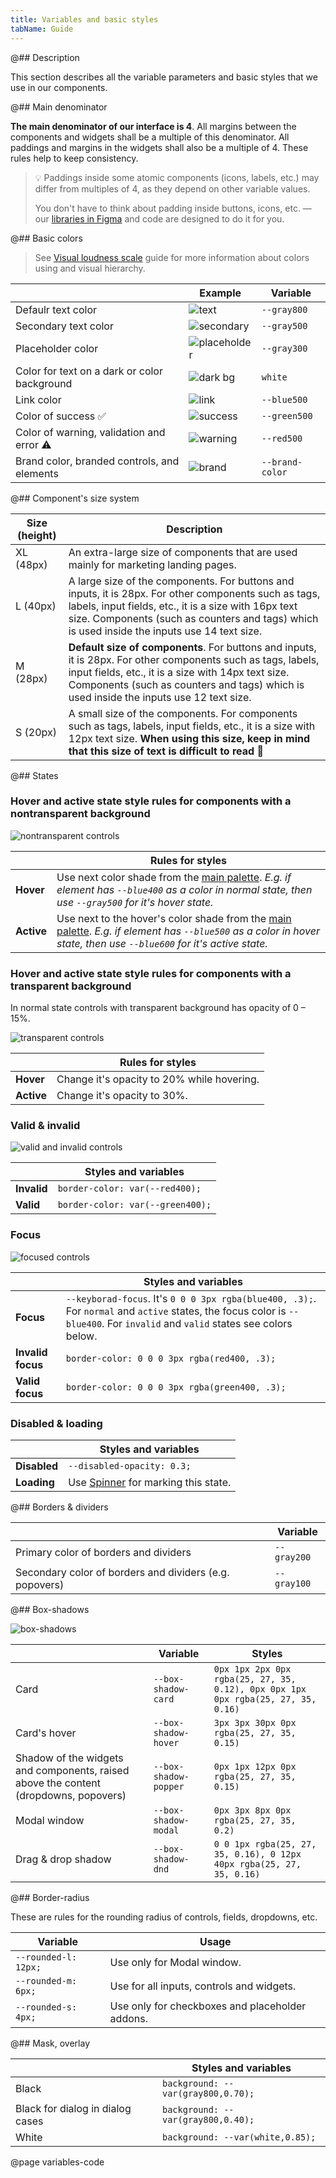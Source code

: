 ```yaml
---
title: Variables and basic styles
tabName: Guide
---
```


@## Description

This section describes all the variable parameters and basic styles that we use in our components.

@## Main denominator

**The main denominator of our interface is 4**. All margins between the components and widgets shall be a multiple of this denominator. All paddings and margins in the widgets shall also be a multiple of 4. These rules help to keep consistency.

> 💡 Paddings inside some atomic components (icons, labels, etc.) may differ from multiples of 4, as they depend on other variable values.
>
> You don't have to think about padding inside buttons, icons, etc. — our [libraries in Figma](https://www.figma.com/@semrush) and code are designed to do it for you.

@## Basic colors

> See [Visual loudness scale](/patterns/visual-loudness-scale/) guide for more information about colors using and visual hierarchy.

|                                              | Example                                 | Variable        |
| -------------------------------------------- | --------------------------------------- | --------------- |
| Defaulr text color                           | ![text](static/text.png)                | `--gray800`     |
| Secondary text color                         | ![secondary](static/secondary-text.png) | `--gray500`     |
| Placeholder color                            | ![placeholder](static/placeholder.png)  | `--gray300`     |
| Color for text on a dark or color background | ![dark bg](static/text-on-dark.png)     | `white`         |
| Link color                                   | ![link](static/link.png)                | `--blue500`     |
| Color of success ✅                          | ![success](static/success.png)          | `--green500`    |
| Color of warning, validation and error ⚠️    | ![warning](static/warning.png)          | `--red500`      |
| Brand color, branded controls, and elements  | ![brand](static/brand.png)              | `--brand-color` |

@## Component's size system

| Size (height) | Description                                                                                                                                                                                                                                                   |
| ------------- | ------------------------------------------------------------------------------------------------------------------------------------------------------------------------------------------------------------------------------------------------------------- |
| XL (48px)     | An extra-large size of components that are used mainly for marketing landing pages.                                                                                                                                                                           |
| L (40px)      | A large size of the components. For buttons and inputs, it is 28px. For other components such as tags, labels, input fields, etc., it is a size with 16px text size. Components (such as counters and tags) which is used inside the inputs use 14 text size. |
| M (28px)      | **Default size of components**. For buttons and inputs, it is 28px. For other components such as tags, labels, input fields, etc., it is a size with 14px text size. Components (such as counters and tags) which is used inside the inputs use 12 text size. |
| S (20px)      | A small size of the components. For components such as tags, labels, input fields, etc., it is a size with 12px text size. **When using this size, keep in mind that this size of text is difficult to read** 🙏                                              |

@## States

### Hover and active state style rules for components with a nontransparent background

![nontransparent controls](static/nontransparent.png)

|            | Rules for styles                                                                                                                                                                      |
| ---------- | ------------------------------------------------------------------------------------------------------------------------------------------------------------------------------------- |
| **Hover**  | Use next color shade from the [main palette](/style/palette). _E.g. if element has `--blue400` as a color in normal state, then use `--gray500` for it's hover state._                |
| **Active** | Use next to the hover's color shade from the [main palette](/style/palette). _E.g. if element has `--blue500` as a color in hover state, then use `--blue600` for it's active state._ |

### Hover and active state style rules for components with a transparent background

In normal state controls with transparent background has opacity of 0 – 15%.

![transparent controls](static/transparent.png)

|            | Rules for styles                           |
| ---------- | ------------------------------------------ |
| **Hover**  | Change it's opacity to 20% while hovering. |
| **Active** | Change it's opacity to 30%.                |

### Valid & invalid

![valid and invalid controls](static/valid-invalid.png)

|             | Styles and variables             |
| ----------- | -------------------------------- |
| **Invalid** | `border-color: var(--red400);`   |
| **Valid**   | `border-color: var(--green400);` |

### Focus

![focused controls](static/focus.png)

|                   | Styles and variables                                                                                                                                                          |
| ----------------- | ----------------------------------------------------------------------------------------------------------------------------------------------------------------------------- |
| **Focus**         | `--keyborad-focus`. It's `0 0 0 3px rgba(blue400, .3);`. For `normal` and `active` states, the focus color is `--blue400`. For `invalid` and `valid` states see colors below. |
| **Invalid focus** | `border-color: 0 0 0 3px rgba(red400, .3);`                                                                                                                                   |
| **Valid focus**   | `border-color: 0 0 0 3px rgba(green400, .3);`                                                                                                                                 |

### Disabled & loading

|              | Styles and variables                                    |
| ------------ | ------------------------------------------------------- |
| **Disabled** | `--disabled-opacity: 0.3;`                              |
| **Loading**  | Use [Spinner](/components/spin) for marking this state. |

@## Borders & dividers

|                                                         | Variable    |
| ------------------------------------------------------- | ----------- |
| Primary color of borders and dividers                   | `--gray200` |
| Secondary color of borders and dividers (e.g. popovers) | `--gray100` |

@## Box-shadows

![box-shadows](static/box-shadow.png)

|                                                                                      | Variable              | Styles                                                                           |
| ------------------------------------------------------------------------------------ | --------------------- | -------------------------------------------------------------------------------- |
| Card                                                                                 | `--box-shadow-card`   | `0px 1px 2px 0px rgba(25, 27, 35, 0.12), 0px 0px 1px 0px rgba(25, 27, 35, 0.16)` |
| Card's hover                                                                         | `--box-shadow-hover`  | `3px 3px 30px 0px rgba(25, 27, 35, 0.15)`                                        |
| Shadow of the widgets and components, raised above the content (dropdowns, popovers) | `--box-shadow-popper` | `0px 1px 12px 0px rgba(25, 27, 35, 0.15)`                                        |
| Modal window                                                                         | `--box-shadow-modal`  | `0px 3px 8px 0px rgba(25, 27, 35, 0.2)`                                          |
| Drag & drop shadow                                                                   | `--box-shadow-dnd`    | `0 0 1px rgba(25, 27, 35, 0.16), 0 12px 40px rgba(25, 27, 35, 0.16)`             |

@## Border-radius

These are rules for the rounding radius of controls, fields, dropdowns, etc.

| Variable             | Usage                                           |
| -------------------- | ----------------------------------------------- |
| `--rounded-l: 12px;` | Use only for Modal window.                      |
| `--rounded-m: 6px;`  | Use for all inputs, controls and widgets.       |
| `--rounded-s: 4px;`  | Use only for checkboxes and placeholder addons. |

@## Mask, overlay

|                                  | Styles and variables               |
| -------------------------------- | ---------------------------------- |
| Black                            | `background: --var(gray800,0.70);` |
| Black for dialog in dialog cases | `background: --var(gray800,0.40);` |
| White                            | `background: --var(white,0.85);`   |

@page variables-code
